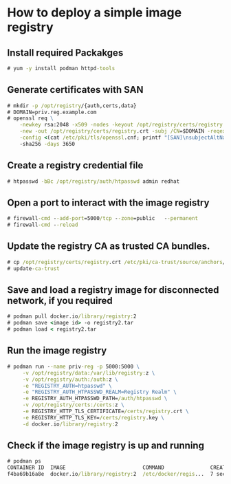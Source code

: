 # How to deploy a simple image registry

## Install required Packakges
```cmd
# yum -y install podman httpd-tools
```
## Generate certificates with SAN
```cmd
# mkdir -p /opt/registry/{auth,certs,data}
# DOMAIN=priv.reg.example.com
# openssl req \
    -newkey rsa:2048 -x509 -nodes -keyout /opt/registry/certs/registry.key \
    -new -out /opt/registry/certs/registry.crt -subj /CN=$DOMAIN -reqexts SAN -extensions SAN \
    -config <(cat /etc/pki/tls/openssl.cnf; printf "[SAN]\nsubjectAltName=DNS:$DOMAIN\n\nbasicConstraints=CA:TRUE\n") \
    -sha256 -days 3650
```
## Create a registry credential file
```cmd
# htpasswd -bBc /opt/registry/auth/htpasswd admin redhat
```
## Open a port to interact with the image registry
```cmd
# firewall-cmd --add-port=5000/tcp --zone=public   --permanent
# firewall-cmd --reload
```

## Update the registry CA as trusted CA bundles.
```cmd
# cp /opt/registry/certs/registry.crt /etc/pki/ca-trust/source/anchors/
# update-ca-trust
```

## Save and load a registry image for disconnected network, if you required
```cmd
# podman pull docker.io/library/registry:2
# podman save <image id> -o registry2.tar
# podman load < registry2.tar
```

## Run the image registry
```cmd
# podman run --name priv-reg -p 5000:5000 \
     -v /opt/registry/data:/var/lib/registry:z \
     -v /opt/registry/auth:/auth:z \
     -e "REGISTRY_AUTH=htpasswd" \
     -e "REGISTRY_AUTH_HTPASSWD_REALM=Registry Realm" \
     -e REGISTRY_AUTH_HTPASSWD_PATH=/auth/htpasswd \
     -v /opt/registry/certs:/certs:z \
     -e REGISTRY_HTTP_TLS_CERTIFICATE=/certs/registry.crt \
     -e REGISTRY_HTTP_TLS_KEY=/certs/registry.key \
     -d docker.io/library/registry:2
```

## Check if the image registry is up and running
```cmd
# podman ps
CONTAINER ID  IMAGE                         COMMAND               CREATED        STATUS            PORTS                   NAMES
f4ba69b16a8e  docker.io/library/registry:2  /etc/docker/regis...  7 seconds ago  Up 8 seconds ago  0.0.0.0:5000->5000/tcp  priv-reg
```
